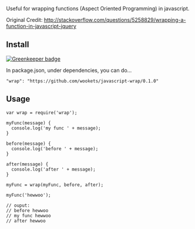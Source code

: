 
Useful for wrapping functions (Aspect Oriented Programming) in javascript.

Original Credit:
http://stackoverflow.com/questions/5258829/wrapping-a-function-in-javascript-jquery


## Install

[![Greenkeeper badge](https://badges.greenkeeper.io/wookets/javascript-wrap.svg)](https://greenkeeper.io/)

In package.json, under dependencies, you can do...

```"wrap": "https://github.com/wookets/javascript-wrap/0.1.0"```


## Usage

```
var wrap = require('wrap');

myFunc(message) {
  console.log('my func ' + message);
}

before(message) {
  console.log('before ' + message);
}

after(message) {
  console.log('after ' + message);
}

myFunc = wrap(myFunc, before, after);

myFunc('hewwoo');

// ouput:
// before hewwoo
// my func hewwoo
// after hewwoo

```

